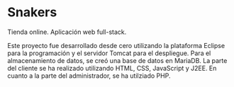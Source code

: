 # Snakers
Tienda online. Aplicación web full-stack.

Este proyecto fue desarrollado desde cero utilizando la plataforma Eclipse para la programación y el servidor Tomcat para el despliegue. Para el almacenamiento de datos, se creó una base de datos en MariaDB. La parte del cliente se ha realizado utilizando HTML, CSS, JavaScript y J2EE. En cuanto a la parte del administrador, se ha utilziado PHP.
